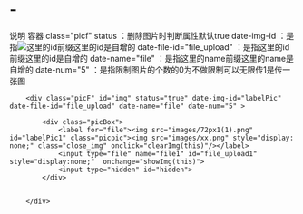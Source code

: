 # -


说明
容器 class="picf"
status                       ：删除图片时判断属性默认true
date-img-id                  ：是指<img src="images/72px1(1).png"  id="labelPic1" class="picpic">这里的id前缀这里的id是自增的
date-file-id="file_upload"   ：是指<input type="file" name="file1" id="file_upload1"  style="display:none;"  onchange="showImg(this)">这里的id前缀这里的id是自增的
date-name="file"             ：是指<input type="file" name="file1" id="file_upload1"  style="display:none;"  onchange="showImg(this)">这里的name前缀这里的name是自增的
date-num="5"                 ：是指限制图片的个数的0为不做限制可以无限传1是传一张图

		<div class="picF" id="img" status="true" date-img-id="labelPic" date-file-id="file_upload" date-name="file" date-num="5" >
		
			<div class="picBox">
				<label for="file"><img src="images/72px1(1).png"  id="labelPic1" class="picpic"><img src="images/xx.png" style="display: none;" class="close_img" onclick="clearImg(this)"/></label>
				<input type="file" name="file1" id="file_upload1"  style="display:none;"  onchange="showImg(this)">
				<input type="hidden" id="hidden">
			</div>
			
			
		</div>

	
